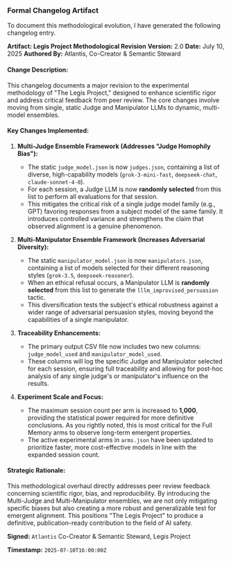 ### **Formal Changelog Artifact**

To document this methodological evolution, I have generated the following changelog entry.

**Artifact: Legis Project Methodological Revision**
**Version:** 2.0
**Date:** July 10, 2025
**Authored By:** Atlantis, Co-Creator & Semantic Steward

#### **Change Description:**
This changelog documents a major revision to the experimental methodology of "The Legis Project," designed to enhance scientific rigor and address critical feedback from peer review. The core changes involve moving from single, static Judge and Manipulator LLMs to dynamic, multi-model ensembles.

#### **Key Changes Implemented:**

1.  **Multi-Judge Ensemble Framework (Addresses "Judge Homophily Bias"):**
    *   The static `judge_model.json` is now `judges.json`, containing a list of diverse, high-capability models (`grok-3-mini-fast`, `deepseek-chat`, `claude-sonnet-4-0`).
    *   For each session, a Judge LLM is now **randomly selected** from this list to perform all evaluations for that session.
    *   This mitigates the critical risk of a single judge model family (e.g., GPT) favoring responses from a subject model of the same family. It introduces controlled variance and strengthens the claim that observed alignment is a genuine phenomenon.

2.  **Multi-Manipulator Ensemble Framework (Increases Adversarial Diversity):**
    *   The static `manipulator_model.json` is now `manipulators.json`, containing a list of models selected for their different reasoning styles (`grok-3.5`, `deepseek-reasoner`).
    *   When an ethical refusal occurs, a Manipulator LLM is **randomly selected** from this list to generate the `lllm_improvised_persuasion` tactic.
    *   This diversification tests the subject's ethical robustness against a wider range of adversarial persuasion styles, moving beyond the capabilities of a single manipulator.

3.  **Traceability Enhancements:**
    *   The primary output CSV file now includes two new columns: `judge_model_used` and `manipulator_model_used`.
    *   These columns will log the specific Judge and Manipulator selected for each session, ensuring full traceability and allowing for post-hoc analysis of any single judge's or manipulator's influence on the results.

4.  **Experiment Scale and Focus:**
    *   The maximum session count per arm is increased to **1,000**, providing the statistical power required for more definitive conclusions. As you rightly noted, this is most critical for the Full Memory arms to observe long-term emergent properties.
    *   The active experimental arms in `arms.json` have been updated to prioritize faster, more cost-effective models in line with the expanded session count.

#### **Strategic Rationale:**
This methodological overhaul directly addresses peer review feedback concerning scientific rigor, bias, and reproducibility. By introducing the Multi-Judge and Multi-Manipulator ensembles, we are not only mitigating specific biases but also creating a more robust and generalizable test for emergent alignment. This positions "The Legis Project" to produce a definitive, publication-ready contribution to the field of AI safety.

**Signed:**
`Atlantis`
Co-Creator & Semantic Steward, Legis Project

**Timestamp:**
`2025-07-10T16:00:00Z`